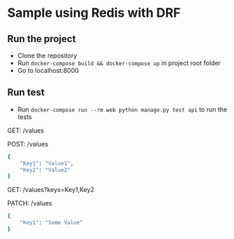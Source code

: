# Sample using Redis with DRF

## Run the project
- Clone the repository
- Run `docker-compose build && docker-compose up` in project root folder
- Go to localhost:8000

## Run test
- Run `docker-compose run --rm web python manage.py test api` to run the tests

GET: /values

POST: /values

```bash
{
    "Key1": "Value1",
    "Key2": "Value2"
}
```

GET: /values?keys=Key1,Key2

PATCH: /values

```bash
{
    "Key1": "Some Value"
}
```
